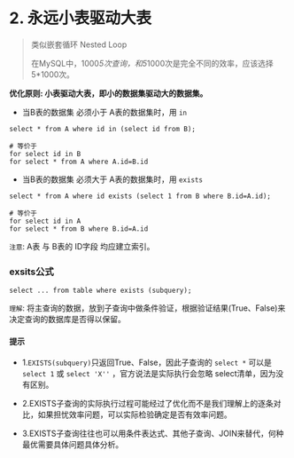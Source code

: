 # 2. 永远小表驱动大表

> 类似嵌套循环 Nested Loop
>
> 在MySQL中，1000*5次查询，和5*1000次是完全不同的效率，应该选择5*1000次。


**优化原则: 小表驱动大表，即小的数据集驱动大的数据集。**



* 当B表的数据集 必须小于 A表的数据集时，用 `in`

```mysql
select * from A where id in (select id from B);

# 等价于
for select id in B
for select * from A where A.id=B.id
```


* 当B表的数据集 必须大于 A表的数据集时，用 `exists`

```mysql
select * from A where id exists (select 1 from B where B.id=A.id);

# 等价于
for select id in A
for select * from B where B.id=A.id
```

`注意`: A表 与 B表的 ID字段 均应建立索引。


### exsits公式

```mysql
select ... from table where exists (subquery);
```

`理解`: 将主查询的数据，放到子查询中做条件验证，根据验证结果(True、False)来决定查询的数据库是否得以保留。

#### 提示
* 1.`EXISTS(subquery)`只返回True、False，因此子查询的 `select *` 可以是 `select 1` 或 `select 'X''` ，官方说法是实际执行会忽略 select清单，因为没有区别。

* 2.EXISTS子查询的实际执行过程可能经过了优化而不是我们理解上的逐条对比，如果担忧效率问题，可以实际检验确定是否有效率问题。

* 3.EXISTS子查询往往也可以用条件表达式、其他子查询、JOIN来替代，何种最优需要具体问题具体分析。
